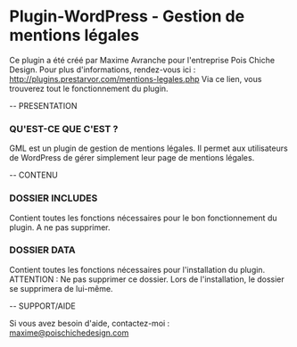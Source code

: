 # Plugin-WordPress - Gestion de mentions légales

Ce plugin a été créé par Maxime Avranche pour l'entreprise Pois Chiche Design.
Pour plus d'informations, rendez-vous ici : http://plugins.prestarvor.com/mentions-legales.php
Via ce lien, vous trouverez tout le fonctionnement du plugin.

-- PRESENTATION

### QU'EST-CE QUE C'EST ?
GML est un plugin de gestion de mentions légales. Il permet aux utilisateurs de WordPress de gérer
simplement leur page de mentions légales.

-- CONTENU

### DOSSIER INCLUDES

Contient toutes les fonctions nécessaires pour le bon fonctionnement du plugin.
A ne pas supprimer.

### DOSSIER DATA

Contient toutes les fonctions nécessaires pour l'installation du plugin.
ATTENTION : Ne pas supprimer ce dossier. Lors de l'installation, le dossier se supprimera de lui-même.

-- SUPPORT/AIDE

Si vous avez besoin d'aide, contactez-moi : maxime@poischichedesign.com
